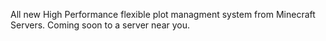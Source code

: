 All new High Performance flexible plot managment system from Minecraft Servers. Coming soon to a server near you.
